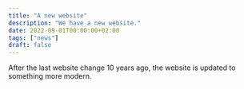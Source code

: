 ```yaml
---
title: "A new website"
description: "We have a new website."
date: 2022-09-01T00:00:00+02:00
tags: ["news"]
draft: false
---
```

After the last website change 10 years ago, the website is updated to something more modern.
